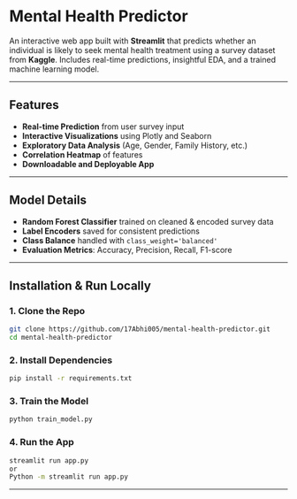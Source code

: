 # Mental Health Predictor

An interactive web app built with **Streamlit** that predicts whether an individual is likely to seek mental health treatment using a survey dataset from **Kaggle**. Includes real-time predictions, insightful EDA, and a trained machine learning model.

---

## Features

- **Real-time Prediction** from user survey input  
- **Interactive Visualizations** using Plotly and Seaborn  
- **Exploratory Data Analysis** (Age, Gender, Family History, etc.)  
- **Correlation Heatmap** of features  
- **Downloadable and Deployable App**

---

## Model Details

- **Random Forest Classifier** trained on cleaned & encoded survey data  
- **Label Encoders** saved for consistent predictions  
- **Class Balance** handled with `class_weight='balanced'`  
- **Evaluation Metrics**: Accuracy, Precision, Recall, F1-score

---

## Installation & Run Locally

### 1. Clone the Repo
```bash
git clone https://github.com/17Abhi005/mental-health-predictor.git
cd mental-health-predictor
```

### 2. Install Dependencies
```bash
pip install -r requirements.txt
```

### 3. Train the Model
```bash
python train_model.py
```

### 4. Run the App
```bash
streamlit run app.py
or
Python -m streamlit run app.py
```

---
